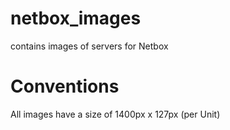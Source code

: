 # netbox_images
contains images of servers for Netbox

# Conventions
All images have a size of 1400px x 127px (per Unit)
